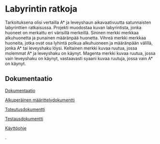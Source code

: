 # Labyrintin ratkoja

Tarkoituksena olisi vertailla A* ja leveyshaun aikavaativuutta satunnaisten labyrinttien ratkaisussa. Projekti muodostaa kuvan labyrintista, jonka huoneet on merkattu eri värisillä merkeillä. Sininen merkki merkkaa alkuhuonetta ja punainen määränpää huonetta. Vihreä merkki merkkaa huoneita, jotka ovat osa lyhintä polkua alkuhuoneen ja määränpään välillä, jonka A* tai leveyshaku löysi. Keltainen merkki kuvaa ruutua, jossa molemmat A* ja leveyshaku on käynyt. Magenta merkki kuvaa ruutua, jossa vain leveyshaku on käynyt, vastaavasti syaani kuvaa ruutuja, jossa vain A* on käynyt.

## Dokumentaatio

[Dokumentaatio](https://github.com/SkarpAnton/labyrintin-ratkoja/tree/master/dokumentaatio)

[Alkuperäinen määrittelydokumentti](https://github.com/SkarpAnton/labyrintin-ratkoja/blob/master/dokumentaatio/maarittelydokumentti.md)

[Toteutusdokumentti](https://github.com/SkarpAnton/labyrintin-ratkoja/blob/master/dokumentaatio/toteutusdokumentti.md)

[Testausdokumentti](https://github.com/SkarpAnton/labyrintin-ratkoja/blob/master/dokumentaatio/testausdokumentti.md)

[Käyttöohje](https://github.com/SkarpAnton/labyrintin-ratkoja/blob/master/dokumentaatio/Kayttoohje.md)


. 
